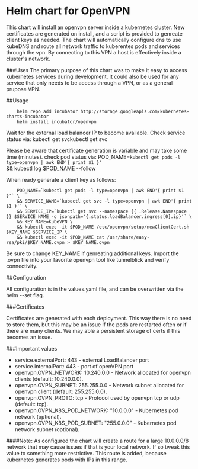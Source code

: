 # Helm chart for OpenVPN
This chart will install an openvpn server inside a kubernetes cluster.  New certificates are generated on install, and a script is provided to genreate client keys as needed.  The chart will automatically configure dns to use kubeDNS and route all network traffic to kuberentes pods and services through the vpn.  By connecting to this VPN a host is effectively inside a cluster's network.

###Uses
The primary purpose of this chart was to make it easy to access kubernetes services during development.  It could also be used for any service that only needs to be access through a VPN, or as a general prupose VPN.

##Usage

		helm repo add incubator http://storage.googleapis.com/kubernetes-charts-incubator
		helm install incubator/openvpn

Wait for the external load balancer IP to become available.  Check service status via: kubectl get svckubectl get svc
 
Please be aware that certificate generation is variable and may take some time (minutes).
check pod status via:
POD_NAME=`kubectl get pods -l type=openvpn | awk END'{ print $1 }'` \
&& kubectl log $POD_NAME --follow

When ready generate a client key as follows:

		POD_NAME=`kubectl get pods -l type=openvpn | awk END'{ print $1 }'` \
		&& SERVICE_NAME=`kubectl get svc -l type=openvpn | awk END'{ print $1 }'` \
		&& SERVICE_IP=`kubectl get svc --namespace {{ .Release.Namespace }} $SERVICE_NAME -o jsonpath='{.status.loadBalancer.ingress[0].ip}'` \
		&& KEY_NAME=kubeVPN \
		&& kubectl exec -it $POD_NAME /etc/openvpn/setup/newClientCert.sh $KEY_NAME $SERVICE_IP \
		&& kubectl exec -it $POD_NAME cat /usr/share/easy-rsa/pki/$KEY_NAME.ovpn > $KEY_NAME.ovpn

Be sure to change KEY_NAME if genreating additional keys.  Import the .ovpn file into your favorite openvpn tool like tunnelblick and verify connectivity.

##Configuration

All configuration is in the values.yaml file, and can be overwritten via the helm --set flag.

###Certificates

Certificates are generated with each deployment.  This way there is no need to store them, but this may be an issue if the pods are restarted often or if there are many clients.  We may able a persistent storage of certs if this becomes an issue.

###Important values
* service.externalPort: 443 - external LoadBalancer port
* service.internalPort: 443 - port of openVPN port
* openvpn.OVPN_NETWORK: 10.240.0.0 - Network allocated for openvpn clients (default: 10.240.0.0).
* openvpn.OVPN_SUBNET:  255.255.0.0 - Network subnet allocated for openvpn client (default: 255.255.0.0).
* openvpn.OVPN_PROTO: tcp - Protocol used by openvpn tcp or udp (default: tcp).
* openvpn.OVPN_K8S_POD_NETWORK: "10.0.0.0" - Kubernetes pod network (optional).
* openvpn.OVPN_K8S_POD_SUBNET: "255.0.0.0" - Kubernetes pod network subnet (optional).

####Note: As configured the chart will create a route for a large 10.0.0.0/8 network that may cause issues if that is your local network.  If so tweak this value to something more restrictive.  This route is added, because kubernetes generates pods with IPs in this range.
